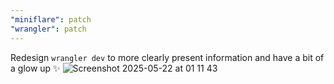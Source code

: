 ```yaml
---
"miniflare": patch
"wrangler": patch
---
```


Redesign `wrangler dev` to more clearly present information and have a bit of a glow up ✨
![Screenshot 2025-05-22 at 01 11 43](https://github.com/user-attachments/assets/26cc6209-37a1-4ecb-8e91-daac2f79a095)
